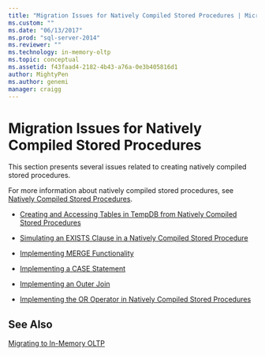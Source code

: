 ```yaml
---
title: "Migration Issues for Natively Compiled Stored Procedures | Microsoft Docs"
ms.custom: ""
ms.date: "06/13/2017"
ms.prod: "sql-server-2014"
ms.reviewer: ""
ms.technology: in-memory-oltp
ms.topic: conceptual
ms.assetid: f43faad4-2182-4b43-a76a-0e3b405816d1
author: MightyPen
ms.author: genemi
manager: craigg
---
```

# Migration Issues for Natively Compiled Stored Procedures
  This section presents several issues related to creating natively compiled stored procedures.  
  
 For more information about natively compiled stored procedures, see [Natively Compiled Stored Procedures](natively-compiled-stored-procedures.md).  
  
-   [Creating and Accessing Tables in TempDB from Natively Compiled Stored Procedures](create-and-access-tables-in-tempdb-from-stored-procedures.md)  
  
-   [Simulating an EXISTS Clause in a Natively Compiled Stored Procedure](simulating-an-if-while-exists-statement-in-a-natively-compiled-module.md)  
  
-   [Implementing MERGE Functionality](implementing-merge-functionality-in-a-natively-compiled-stored-procedure.md)  
  
-   [Implementing a CASE Statement](implementing-a-case-expression-in-a-natively-compiled-stored-procedure.md)  
  
-   [Implementing an Outer Join](implementing-an-outer-join.md)  
  
-   [Implementing the OR Operator in Natively Compiled Stored Procedures](../../database-engine/implementing-the-or-operator-in-natively-compiled-stored-procedures.md)  
  
## See Also  
 [Migrating to In-Memory OLTP](migrating-to-in-memory-oltp.md)  
  
  
